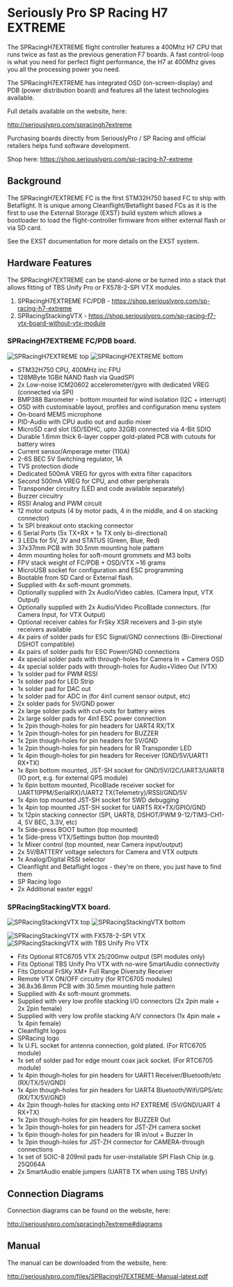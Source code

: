 # Seriously Pro SP Racing H7 EXTREME

The SPRacingH7EXTREME flight controller features a 400Mhz H7 CPU that runs twice as fast as the previous generation F7 boards.
A fast control-loop is what you need for perfect flight performance, the H7 at 400Mhz gives you all the processing power you need.

The SPRacingH7EXTREME has integrated OSD (on-screen-display) and PDB (power distribution board) and features all the latest technologies available.

Full details available on the website, here:

http://seriouslypro.com/spracingh7extreme

Purchasing boards directly from SeriouslyPro / SP Racing and official retailers helps fund software development.

Shop here: https://shop.seriouslypro.com/sp-racing-h7-extreme

## Background

The SPRacingH7EXTREME FC is the first STM32H750 based FC to ship with Betaflight. It is unique among Cleanflight/Betaflight based FCs as it is the first
to use the External Storage (EXST) build system which allows a bootloader to load the flight-controller firmware from either external flash or via SD card.

See the EXST documentation for more details on the EXST system.

## Hardware Features

The SPRacingH7EXTREME can be stand-alone or be turned into a stack that allows fitting of TBS Unify Pro or FX578-2-SPI VTX modules.

1. SPRacingH7EXTREME FC/PDB - https://shop.seriouslypro.com/sp-racing-h7-extreme
2. SPRacingStackingVTX - https://shop.seriouslypro.com/sp-racing-f7-vtx-board-without-vtx-module

### SPRacingH7EXTREME FC/PDB board.

![SPRacingH7EXTREME top](images/spracingh7extreme-pcb-top.jpg)
![SPRacingH7EXTREME bottom](images/spracingh7extreme-pcb-bottom.jpg)

- STM32H750 CPU, 400MHz inc FPU
- 128MByte 1GBit NAND flash via QuadSPI
- 2x Low-noise ICM20602 accelerometer/gyro with dedicated VREG (connected via SPI)
- BMP388 Barometer - bottom mounted for wind isolation (I2C + interrupt)
- OSD with customisable layout, profiles and configuration menu system
- On-board MEMS microphone
- PID-Audio with CPU audio out and audio mixer
- MicroSD card slot (SD/SDHC, upto 32GB) connected via 4-Bit SDIO
- Durable 1.6mm thick 6-layer copper gold-plated PCB with cutouts for battery wires
- Current sensor/Amperage meter (110A)
- 2-6S BEC 5V Switching regulator, 1A
- TVS protection diode
- Dedicated 500mA VREG for gyros with extra filter capacitors
- Second 500mA VREG for CPU, and other peripherals
- Transponder circuitry (LED and code available separately)
- Buzzer circuitry
- RSSI Analog and PWM circuit
- 12 motor outputs (4 by motor pads, 4 in the middle, and 4 on stacking connector)
- 1x SPI breakout onto stacking connector
- 6 Serial Ports (5x TX+RX + 1x TX only bi-directional)
- 3 LEDs for 5V, 3V and STATUS (Green, Blue, Red)
- 37x37mm PCB with 30.5mm mounting hole pattern
- 4mm mounting holes for soft-mount grommets and M3 bolts
- FPV stack weight of FC/PDB + OSD/VTX ~16 grams
- MicroUSB socket for configuration and ESC programming
- Bootable from SD Card or External flash.
- Supplied with 4x soft-mount grommets.
- Optionally supplied with 2x Audio/Video cables. (Camera Input, VTX Output)
- Optionally supplied with 2x Audio/Video PicoBlade connectors. (for Camera Input, for VTX Output)
- Optional receiver cables for FrSky XSR receivers and 3-pin style receivers available
- 4x pairs of solder pads for ESC Signal/GND connections (Bi-Directional DSHOT compatible)
- 4x pairs of solder pads for ESC Power/GND connections
- 4x special solder pads with through-holes for Camera In + Camera OSD
- 4x special solder pads with through-holes for Audio+Video Out (VTX)
- 1x solder pad for PWM RSSI
- 1x solder pad for LED Strip
- 1x solder pad for DAC out
- 1x solder pad for ADC in (for 4in1 current sensor output, etc)
- 2x solder pads for 5V/GND power
- 2x large solder pads with cut-outs for battery wires
- 2x large solder pads for 4in1 ESC power connection
- 1x 2pin though-holes for pin headers for UART4 RX/TX
- 1x 2pin though-holes for pin headers for BUZZER
- 1x 2pin though-holes for pin headers for 5V/GND
- 1x 2pin though-holes for pin headers for IR Transponder LED
- 1x 4pin though-holes for pin headers for Receiver (GND/5V/UART1 RX+TX)
- 1x 8pin bottom mounted, JST-SH socket for GND/5V/I2C/UART3/UART8 (IO port, e.g. for external GPS module)
- 1x 6pin bottom mounted, PicoBlade receiver socket for UART1(PPM/SerialRX)/UART2 TX(Telemetry)/RSSI/GND/5V
- 1x 4pin top mounted JST-SH socket for SWD debugging
- 1x 4pin top mounted JST-SH socket for UART5 RX+TX/GPIO/GND
- 1x 12pin stacking connector (SPI, UART8, DSHOT/PWM 9-12/TIM3-CH1-4, 5V BEC, 3.3V, etc)
- 1x Side-press BOOT button (top mounted)
- 1x Side-press VTX/Settings button (top mounted)
- 1x Mixer control (top mounted, near Camera input/output)
- 2x 5V/BATTERY voltage selectors for Camera and VTX outputs
- 1x Analog/Digital RSSI selector
- Cleanflight and Betaflight logos - they're on there, you just have to find them
- SP Racing logo
- 2x Additional easter eggs!

### SPRacingStackingVTX board.

![SPRacingStackingVTX top](images/spracingstackingvtx-pcb-top.jpg)
![SPRacingStackingVTX bottom](images/spracingstackingvtx-pcb-bottom.jpg)

![SPRacingStackingVTX with FX578-2-SPI VTX](images/spracingstackingvtx-with-module.jpg)
![SPRacingStackingVTX with TBS Unify Pro VTX](images/spracingstackingvtx-with-unify-pro.jpg)

- Fits Optional RTC6705 VTX 25/200mw output (SPI modules only)
- Fits Optional TBS Unify Pro VTX with no-wire SmartAudio connectivity
- Fits Optional FrSKy XM+ Full Range Diversity Receiver
- Remote VTX ON/OFF circuitry (for RTC6705 modules)
- 36.8x36.8mm PCB with 30.5mm mounting hole pattern
- Supplied with 4x soft-mount grommets.
- Supplied with very low profile stacking I/O connectors (2x 2pin male + 2x 2pin female)
- Supplied with very low profile stacking A/V connectors (1x 4pin male + 1x 4pin female)
- Cleanflight logos
- SPRacing logo
- 1x U.FL socket for antenna connection, gold plated. (For RTC6705 module)
- 1x set of solder pad for edge mount coax jack socket. (For RTC6705 module)
- 1x 4pin though-holes for pin headers for UART1 Receiver/Bluetooth/etc (RX/TX/5V/GND)
- 1x 4pin though-holes for pin headers for UART4 Bluetooth/Wifi/GPS/etc (RX/TX/5V/GND)
- 4x 2pin though-holes for stacking onto H7 EXTREME (5V/GND/UART 4 RX+TX)
- 1x 2pin though-holes for pin headers for BUZZER Out
- 1x 3pin though-holes for pin headers for JST-ZH camera socket
- 1x 6pin though-holes for pin headers for IR in/out + Buzzer In
- 1x 3pin though-holes for JST-ZH connector for CAMERA-through connections
- 1x set of SOIC-8 209mil pads for user-installable SPI Flash Chip (e.g. 25Q064A
- 2x SmartAudio enable jumpers (UART8 TX when using TBS Unify)

## Connection Diagrams

Connection diagrams can be found on the website, here:

http://seriouslypro.com/spracingh7extreme#diagrams

## Manual

The manual can be downloaded from the website, here:

http://seriouslypro.com/files/SPRacingH7EXTREME-Manual-latest.pdf
